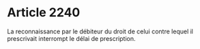# Article 2240

<p>La reconnaissance par le débiteur du droit de celui contre lequel il prescrivait interrompt le délai de prescription. </p>